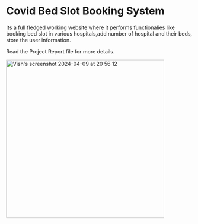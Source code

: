 # Covid Bed Slot Booking System

Its a full fledged working website where it performs functionalies like booking bed slot in various hospitals,add number of hospital and their beds, store the user information.

Read the Project Report file for more details.

<img width="426" align="center"  alt="Vish's screenshot 2024-04-09 at 20 56 12" src="https://github.com/vishwjit22154/covid-bed-allotment-system/assets/74697139/b24d7bb0-7cf3-43b2-968e-5f771cefe0db">
